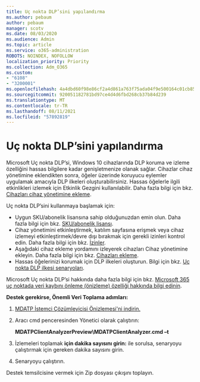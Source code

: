 ```yaml
---
title: Uç nokta DLP’sini yapılandırma
ms.author: pebaum
author: pebaum
manager: scotv
ms.date: 08/03/2020
ms.audience: Admin
ms.topic: article
ms.service: o365-administration
ROBOTS: NOINDEX, NOFOLLOW
localization_priority: Priority
ms.collection: Adm_O365
ms.custom:
- "6108"
- "3200001"
ms.openlocfilehash: 4a4dbd60f98e86cf2a4d861a763f75ada04f9e500164c01cb858a1537148a62f
ms.sourcegitcommit: 920051182781bd97ce4d4d6fbd268cb37b84d239
ms.translationtype: MT
ms.contentlocale: tr-TR
ms.lasthandoff: 08/11/2021
ms.locfileid: "57892819"
---
```

# <a name="configure-endpoint-dlp"></a>Uç nokta DLP’sini yapılandırma

Microsoft Uç nokta DLP’si, Windows 10 cihazlarında DLP koruma ve izleme özelliğini hassas bilgilere kadar genişletmenize olanak sağlar. Cihazlar cihaz yönetimine eklendikten sonra, öğeler üzerinde koruyucu eylemler uygulamak amacıyla DLP ilkeleri oluşturabilirsiniz. Hassas öğelerle ilgili etkinlikleri izlemek için Etkinlik Gezgini kullanılabilir. Daha fazla bilgi için bkz. [Cihazları cihaz yönetimine ekleme](https://docs.microsoft.com/microsoft-365/compliance/endpoint-dlp-getting-started#onboarding-devices-into-device-management).  

Uç nokta DLP’sini kullanmaya başlamak için:

- Uygun SKU/abonelik lisansına sahip olduğunuzdan emin olun. Daha fazla bilgi için bkz. [SKU/abonelik lisansı](https://docs.microsoft.com/microsoft-365/compliance/endpoint-dlp-getting-started#skusubscriptions-licensing).
- Cihaz yönetimini etkinleştirmek, katılım sayfasına erişmek veya cihaz izlemeyi etkinleştirmek/devre dışı bırakmak için gerekli izinleri kontrol edin. Daha fazla bilgi için bkz. [İzinler](https://docs.microsoft.com/microsoft-365/compliance/endpoint-dlp-getting-started#permissions).
- Aşağıdaki cihaz ekleme yordamını izleyerek cihazları Cihaz yönetimine ekleyin. Daha fazla bilgi için bkz. [Cihazları ekleme](https://docs.microsoft.com/microsoft-365/compliance/endpoint-dlp-getting-started#onboarding-devices). 
- Hassas öğelerinizi korumak için DLP ilkeleri oluşturun. Bilgi için bkz. [Uç nokta DLP ilkesi senaryoları](https://docs.microsoft.com/microsoft-365/compliance/endpoint-dlp-using?view=o365-worldwide#endpoint-dlp-policy-scenarios).

Microsoft Uç nokta DLP’si hakkında daha fazla bilgi için bkz. [Microsoft 365 uç noktada veri kaybını önleme (önizleme) özelliği hakkında bilgi edinin](https://docs.microsoft.com/microsoft-365/compliance/endpoint-dlp-learn-about).

**Destek gerekirse, Önemli Veri Toplama adımları:**

1. [MDATP İstemci Çözümleyicisi Önizlemesi'ni indirin.](https://aka.ms/betamdatpanalyzer)
1. Aracı cmd penceresinden Yönetici olarak çalıştırın:

    **MDATPClientAnalyzerPreview\MDATPClientAnalyzer.cmd –t**

1. İzlemeleri toplamak **için dakika sayısını girin:** ile sorulsa, senaryoyu çalıştırmak için gereken dakika sayısını girin.
1. Senaryoyu çalıştırın.

Destek temsilcisine vermek için Zip dosyası çıkışını toplayın.

